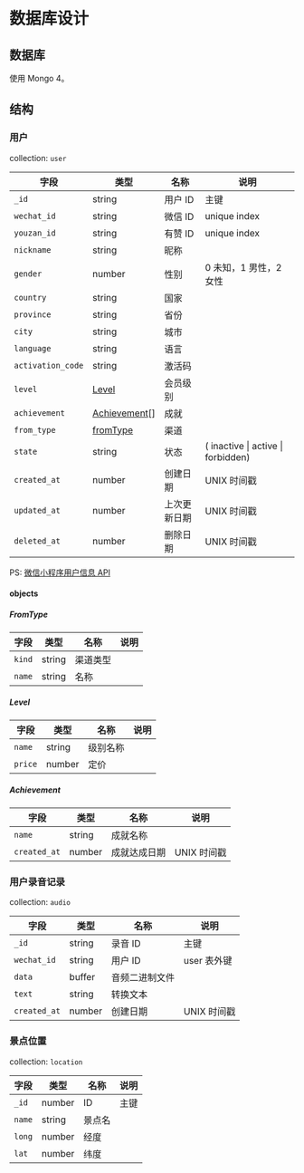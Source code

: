 # 数据库设计

## 数据库

使用 Mongo 4。

## 结构

### 用户

collection: `user`

| 字段              | 类型                          | 名称         | 说明                               |
| ----------------- | ----------------------------- | ------------ | ---------------------------------- |
| `_id`             | string                        | 用户 ID      | 主键                               |
| `wechat_id`       | string                        | 微信 ID      | unique index                       |
| `youzan_id`       | string                        | 有赞 ID      | unique index                       |
| `nickname`        | string                        | 昵称         |                                    |
| `gender`          | number                        | 性别         | 0 未知，1 男性，2 女性             |
| `country`         | string                        | 国家         |                                    |
| `province`        | string                        | 省份         |                                    |
| `city`            | string                        | 城市         |                                    |
| `language`        | string                        | 语言         |                                    |
| `activation_code` | string                        | 激活码       |                                    |
| `level`           | [Level](#level)               | 会员级别     |                                    |
| `achievement`     | [Achievement](#achievement)[] | 成就         |                                    |
| `from_type`       | [fromType](#fromType)         | 渠道         |                                    |
| `state`           | string                        | 状态         | ( inactive \| active \| forbidden) |
| `created_at`      | number                        | 创建日期     | UNIX 时间戳                        |
| `updated_at`      | number                        | 上次更新日期 | UNIX 时间戳                        |
| `deleted_at`      | number                        | 删除日期     | UNIX 时间戳                        |

PS: [微信小程序用户信息 API](https://developers.weixin.qq.com/miniprogram/dev/api/UserInfo.html)

#### objects

##### FromType

| 字段   | 类型   | 名称     | 说明 |
| ------ | ------ | -------- | ---- |
| `kind` | string | 渠道类型 |      |
| `name` | string | 名称     |      |

##### Level

| 字段    | 类型   | 名称     | 说明 |
| ------- | ------ | -------- | ---- |
| `name`  | string | 级别名称 |      |
| `price` | number | 定价     |      |

##### Achievement

| 字段         | 类型   | 名称         | 说明        |
| ------------ | ------ | ------------ | ----------- |
| `name`       | string | 成就名称     |             |
| `created_at` | number | 成就达成日期 | UNIX 时间戳 |

### 用户录音记录

collection: `audio`

| 字段         | 类型   | 名称           | 说明        |
| ------------ | ------ | -------------- | ----------- |
| `_id`        | string | 录音 ID        | 主键        |
| `wechat_id`  | string | 用户 ID        | user 表外键 |
| `data`       | buffer | 音频二进制文件 |             |
| `text`       | string | 转换文本       |             |
| `created_at` | number | 创建日期       | UNIX 时间戳 |

### 景点位置

collection: `location`

| 字段   | 类型   | 名称   | 说明 |
| ------ | ------ | ------ | ---- |
| `_id`  | number | ID     | 主键 |
| `name` | string | 景点名 |      |
| `long` | number | 经度   |      |
| `lat`  | number | 纬度   |      |

